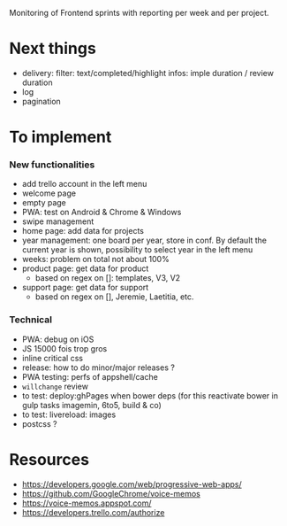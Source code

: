 Monitoring of Frontend sprints with reporting per week and per project.

# Next things
- delivery:
    filter: text/completed/highlight
    infos: imple duration / review duration
- log
- pagination

# To implement
### New functionalities
- add trello account in the left menu
- welcome page
- empty page
- PWA: test on Android & Chrome & Windows
- swipe management
- home page: add data for projects
- year management: one board per year, store in conf. By default the current year is shown, possibility to select year in the left menu
- weeks: problem on  total not about 100%
- product page: get data for product
    - based on regex on []: templates, V3, V2
- support page: get data for support
    - based on regex on [], Jeremie, Laetitia, etc.

### Technical
- PWA: debug on iOS
- JS 15000 fois trop gros
- inline critical css
- release: how to do minor/major releases ?
- PWA testing: perfs of appshell/cache
- `willchange` review
- to test: deploy:ghPages when bower deps (for this reactivate bower in gulp tasks imagemin, 6to5, build & co)
- to test: livereload: images
- postcss ?


# Resources
- https://developers.google.com/web/progressive-web-apps/
- https://github.com/GoogleChrome/voice-memos
- https://voice-memos.appspot.com/
- https://developers.trello.com/authorize
